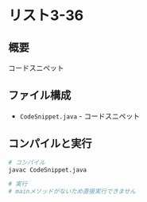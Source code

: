 # リスト3-36

## 概要
コードスニペット

## ファイル構成
- `CodeSnippet.java` - コードスニペット

## コンパイルと実行
```bash
# コンパイル
javac CodeSnippet.java

# 実行
# mainメソッドがないため直接実行できません
```
